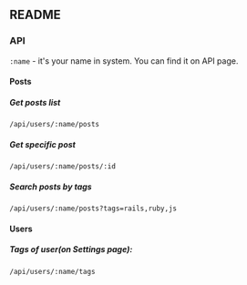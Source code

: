 ## README

### API
`:name` - it's your name in system. You can find it on API page.

#### Posts
  ##### Get posts list
  `/api/users/:name/posts`

  ##### Get specific post
  `/api/users/:name/posts/:id`

  ##### Search posts by tags
  `/api/users/:name/posts?tags=rails,ruby,js`


#### Users
  ##### Tags of user(on Settings page):
  `/api/users/:name/tags`